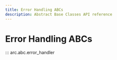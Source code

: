 ```yaml
---
title: Error Handling ABCs
description: Abstract Base Classes API reference
---
```


# Error Handling ABCs

::: arc.abc.error_handler
